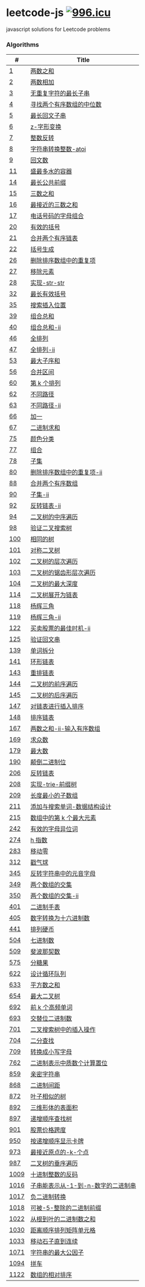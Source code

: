 # leetcode-js [![996.icu](https://img.shields.io/badge/link-996.icu-red.svg)](https://996.icu)

javascript solutions for Leetcode problems

### Algorithms

| #                                                              | Title                                                                                        |
| -------------------------------------------------------------- | -------------------------------------------------------------------------------------------- |
| [1](/algorithms/1.两数之和.js)                                 | [两数之和](/algorithms/1.两数之和.js)                                                        |
| [2](/algorithms/2.两数相加.js)                                 | [两数相加](/algorithms/2.两数相加.js)                                                        |
| [3](/algorithms/3.无重复字符的最长子串.js)                     | [无重复字符的最长子串](/algorithms/3.无重复字符的最长子串.js)                                |
| [4](/algorithms/4.寻找两个有序数组的中位数.js)                 | [寻找两个有序数组的中位数](/algorithms/4.寻找两个有序数组的中位数.js)                        |
| [5](/algorithms/5.最长回文子串.js)                             | [最长回文子串](/algorithms/5.最长回文子串.js)                                                |
| [6](/algorithms/6.z-字形变换.js)                               | [z-字形变换](/algorithms/6.z-字形变换.js)                                                    |
| [7](/algorithms/7.整数反转.js)                                 | [整数反转](/algorithms/7.整数反转.js)                                                        |
| [8](/algorithms/8.字符串转换整数-atoi.js)                      | [字符串转换整数-atoi](/algorithms/8.字符串转换整数-atoi.js)                                  |
| [9](/algorithms/9.回文数.js)                                   | [回文数](/algorithms/9.回文数.js)                                                            |
| [11](/algorithms/11.盛最多水的容器.js)                         | [盛最多水的容器](/algorithms/11.盛最多水的容器.js)                                           |
| [14](/algorithms/14.最长公共前缀.js)                           | [最长公共前缀](/algorithms/14.最长公共前缀.js)                                               |
| [15](/algorithms/15.三数之和.js)                               | [三数之和](/algorithms/15.三数之和.js)                                                       |
| [16](/algorithms/16.最接近的三数之和.js)                       | [最接近的三数之和](/algorithms/16.最接近的三数之和.js)                                       |
| [17](/algorithms/17.电话号码的字母组合.js)                     | [电话号码的字母组合](/algorithms/17.电话号码的字母组合.js)                                   |
| [20](/algorithms/20.有效的括号.js)                             | [有效的括号](/algorithms/20.有效的括号.js)                                                   |
| [21](/algorithms/21.合并两个有序链表.js)                       | [合并两个有序链表](/algorithms/21.合并两个有序链表.js)                                       |
| [22](/algorithms/22.括号生成.js)                               | [括号生成](/algorithms/22.括号生成.js)                                                       |
| [26](/algorithms/26.删除排序数组中的重复项.js)                 | [删除排序数组中的重复项](/algorithms/26.删除排序数组中的重复项.js)                           |
| [27](/algorithms/27.移除元素.js)                               | [移除元素](/algorithms/27.移除元素.js)                                                       |
| [28](/algorithms/28.实现-str-str.js)                           | [实现-str-str](/algorithms/28.实现-str-str.js)                                               |
| [32](/algorithms/32.最长有效括号.js)                           | [最长有效括号](/algorithms/32.最长有效括号.js)                                               |
| [35](/algorithms/35.搜索插入位置.js)                           | [搜索插入位置](/algorithms/35.搜索插入位置.js)                                               |
| [39](/algorithms/39.组合总和.js)                               | [组合总和](/algorithms/39.组合总和.js)                                                       |
| [40](/algorithms/40.组合总和-ii.js)                            | [组合总和-ii](/algorithms/40.组合总和-ii.js)                                                 |
| [46](/algorithms/46.全排列.js)                                 | [全排列](/algorithms/46.全排列.js)                                                           |
| [47](/algorithms/47.全排列-ii.js)                              | [全排列-ii](/algorithms/47.全排列-ii.js)                                                     |
| [53](/algorithms/53.最大子序和.js)                             | [最大子序和](/algorithms/53.最大子序和.js)                                                   |
| [56](/algorithms/56.合并区间.js)                               | [合并区间](/algorithms/56.合并区间.js)                                                       |
| [60](/algorithms/60.第k个排列.js)                              | [第 k 个排列](/algorithms/60.第k个排列.js)                                                   |
| [62](/algorithms/62.不同路径.js)                               | [不同路径](/algorithms/62.不同路径.js)                                                       |
| [63](/algorithms/63.不同路径-ii.js)                            | [不同路径-ii](/algorithms/63.不同路径-ii.js)                                                 |
| [66](/algorithms/66.加一.js)                                   | [加一](/algorithms/66.加一.js)                                                               |
| [67](/algorithms/67.二进制求和.js)                             | [二进制求和](/algorithms/67.二进制求和.js)                                                   |
| [75](/algorithms/75.颜色分类.js)                               | [颜色分类](/algorithms/75.颜色分类.js)                                                       |
| [77](/algorithms/77.组合.js)                                   | [组合](/algorithms/77.组合.js)                                                               |
| [78](/algorithms/78.子集.js)                                   | [子集](/algorithms/78.子集.js)                                                               |
| [80](/algorithms/80.删除排序数组中的重复项-ii.js)              | [删除排序数组中的重复项-ii](/algorithms/80.删除排序数组中的重复项-ii.js)                     |
| [88](/algorithms/88.合并两个有序数组.js)                       | [合并两个有序数组](/algorithms/88.合并两个有序数组.js)                                       |
| [90](/algorithms/90.子集-ii.js)                                | [子集-ii](/algorithms/90.子集-ii.js)                                                         |
| [92](/algorithms/92.反转链表-ii.js)                            | [反转链表-ii](/algorithms/92.反转链表-ii.js)                                                 |
| [94](/algorithms/94.二叉树的中序遍历.js)                       | [二叉树的中序遍历](/algorithms/94.二叉树的中序遍历.js)                                       |
| [98](/algorithms/98.验证二叉搜索树.js)                         | [验证二叉搜索树](/algorithms/98.验证二叉搜索树.js)                                           |
| [100](/algorithms/100.相同的树.js)                             | [相同的树](/algorithms/100.相同的树.js)                                                      |
| [101](/algorithms/101.对称二叉树.js)                           | [对称二叉树](/algorithms/101.对称二叉树.js)                                                  |
| [102](/algorithms/102.二叉树的层次遍历.js)                     | [二叉树的层次遍历](/algorithms/102.二叉树的层次遍历.js)                                      |
| [103](/algorithms/103.二叉树的锯齿形层次遍历.js)               | [二叉树的锯齿形层次遍历](/algorithms/103.二叉树的锯齿形层次遍历.js)                          |
| [104](/algorithms/104.二叉树的最大深度.js)                     | [二叉树的最大深度](/algorithms/104.二叉树的最大深度.js)                                      |
| [114](/algorithms/114.二叉树展开为链表.js)                     | [二叉树展开为链表](/algorithms/114.二叉树展开为链表.js)                                      |
| [118](/algorithms/118.杨辉三角.js)                             | [杨辉三角](/algorithms/118.杨辉三角.js)                                                      |
| [119](/algorithms/119.杨辉三角-ii.js)                          | [杨辉三角-ii](/algorithms/119.杨辉三角-ii.js)                                                |
| [122](/algorithms/122.买卖股票的最佳时机-ii.js)                | [买卖股票的最佳时机-ii](/algorithms/122.买卖股票的最佳时机-ii.js)                            |
| [125](/algorithms/125.验证回文串.js)                           | [验证回文串](/algorithms/125.验证回文串.js)                                                  |
| [139](/algorithms/139.单词拆分.js)                             | [单词拆分](/algorithms/139.单词拆分.js)                                                      |
| [141](/algorithms/141.环形链表.js)                             | [环形链表](/algorithms/141.环形链表.js)                                                      |
| [143](/algorithms/143.重排链表.js)                             | [重排链表](/algorithms/143.重排链表.js)                                                      |
| [144](/algorithms/144.二叉树的前序遍历.js)                     | [二叉树的前序遍历](/algorithms/144.二叉树的前序遍历.js)                                      |
| [145](/algorithms/145.二叉树的后序遍历.js)                     | [二叉树的后序遍历](/algorithms/145.二叉树的后序遍历.js)                                      |
| [147](/algorithms/147.对链表进行插入排序.js)                   | [对链表进行插入排序](/algorithms/147.对链表进行插入排序.js)                                  |
| [148](/algorithms/148.排序链表.js)                             | [排序链表](/algorithms/148.排序链表.js)                                                      |
| [167](/algorithms/167.两数之和-ii-输入有序数组.js)             | [两数之和-ii-输入有序数组](/algorithms/167.两数之和-ii-输入有序数组.js)                      |
| [169](/algorithms/169.求众数.js)                               | [求众数](/algorithms/169.求众数.js)                                                          |
| [179](/algorithms/179.最大数.js)                               | [最大数](/algorithms/179.最大数.js)                                                          |
| [190](/algorithms/190.颠倒二进制位.js)                         | [颠倒二进制位](/algorithms/190.颠倒二进制位.js)                                              |
| [206](/algorithms/206.反转链表.js)                             | [反转链表](/algorithms/206.反转链表.js)                                                      |
| [208](/algorithms/208.实现-trie-前缀树.js)                     | [实现-trie-前缀树](/algorithms/208.实现-trie-前缀树.js)                                      |
| [209](/algorithms/209.长度最小的子数组.js)                     | [长度最小的子数组](/algorithms/209.长度最小的子数组.js)                                      |
| [211](/algorithms/211.添加与搜索单词-数据结构设计.js)          | [添加与搜索单词-数据结构设计](/algorithms/211.添加与搜索单词-数据结构设计.js)                |
| [215](/algorithms/215.数组中的第k个最大元素.js)                | [数组中的第 k 个最大元素](/algorithms/215.数组中的第k个最大元素.js)                          |
| [242](/algorithms/242.有效的字母异位词.js)                     | [有效的字母异位词](/algorithms/242.有效的字母异位词.js)                                      |
| [274](/algorithms/274.h指数.js)                                | [h 指数](/algorithms/274.h指数.js)                                                           |
| [283](/algorithms/283.移动零.js)                               | [移动零](/algorithms/283.移动零.js)                                                          |
| [312](/algorithms/312.戳气球.js)                               | [戳气球](/algorithms/312.戳气球.js)                                                          |
| [345](/algorithms/345.反转字符串中的元音字母.js)               | [反转字符串中的元音字母](/algorithms/345.反转字符串中的元音字母.js)                          |
| [349](/algorithms/349.两个数组的交集.js)                       | [两个数组的交集](/algorithms/349.两个数组的交集.js)                                          |
| [350](/algorithms/350.两个数组的交集-ii.js)                    | [两个数组的交集-ii](/algorithms/350.两个数组的交集-ii.js)                                    |
| [401](/algorithms/401.二进制手表.js)                           | [二进制手表](/algorithms/401.二进制手表.js)                                                  |
| [405](/algorithms/405.数字转换为十六进制数.js)                 | [数字转换为十六进制数](/algorithms/405.数字转换为十六进制数.js)                              |
| [441](/algorithms/441.排列硬币.js)                             | [排列硬币](/algorithms/441.排列硬币.js)                                                      |
| [504](/algorithms/504.七进制数.js)                             | [七进制数](/algorithms/504.七进制数.js)                                                      |
| [509](/algorithms/509.斐波那契数.js)                           | [斐波那契数](/algorithms/509.斐波那契数.js)                                                  |
| [575](/algorithms/575.分糖果.js)                               | [分糖果](/algorithms/575.分糖果.js)                                                          |
| [622](/algorithms/622.设计循环队列.js)                         | [设计循环队列](/algorithms/622.设计循环队列.js)                                              |
| [633](/algorithms/633.平方数之和.js)                           | [平方数之和](/algorithms/633.平方数之和.js)                                                  |
| [654](/algorithms/654.最大二叉树.js)                           | [最大二叉树](/algorithms/654.最大二叉树.js)                                                  |
| [692](/algorithms/692.前k个高频单词.js)                        | [前 k 个高频单词](/algorithms/692.前k个高频单词.js)                                          |
| [693](/algorithms/693.交替位二进制数.js)                       | [交替位二进制数](/algorithms/693.交替位二进制数.js)                                          |
| [701](/algorithms/701.二叉搜索树中的插入操作.js)               | [二叉搜索树中的插入操作](/algorithms/701.二叉搜索树中的插入操作.js)                          |
| [704](/algorithms/704.二分查找.js)                             | [二分查找](/algorithms/704.二分查找.js)                                                      |
| [709](/algorithms/709.转换成小写字母.js)                       | [转换成小写字母](/algorithms/709.转换成小写字母.js)                                          |
| [762](/algorithms/762.二进制表示中质数个计算置位.js)           | [二进制表示中质数个计算置位](/algorithms/762.二进制表示中质数个计算置位.js)                  |
| [859](/algorithms/859.亲密字符串.js)                           | [亲密字符串](/algorithms/859.亲密字符串.js)                                                  |
| [868](/algorithms/868.二进制间距.js)                           | [二进制间距](/algorithms/868.二进制间距.js)                                                  |
| [872](/algorithms/872.叶子相似的树.js)                         | [叶子相似的树](/algorithms/872.叶子相似的树.js)                                              |
| [892](/algorithms/892.三维形体的表面积.js)                     | [三维形体的表面积](/algorithms/892.三维形体的表面积.js)                                      |
| [897](/algorithms/897.递增顺序查找树.js)                       | [递增顺序查找树](/algorithms/897.递增顺序查找树.js)                                          |
| [901](/algorithms/901.股票价格跨度.js)                         | [股票价格跨度](/algorithms/901.股票价格跨度.js)                                              |
| [950](/algorithms/950.按递增顺序显示卡牌.js)                   | [按递增顺序显示卡牌](/algorithms/950.按递增顺序显示卡牌.js)                                  |
| [973](/algorithms/973.最接近原点的-k-个点.js)                  | [最接近原点的-k-个点](/algorithms/973.最接近原点的-k-个点.js)                                |
| [987](/algorithms/987.二叉树的垂序遍历.js)                     | [二叉树的垂序遍历](/algorithms/987.二叉树的垂序遍历.js)                                      |
| [1009](/algorithms/1009.十进制整数的反码.js)                   | [十进制整数的反码](/algorithms/1009.十进制整数的反码.js)                                     |
| [1016](/algorithms/1016.子串能表示从-1-到-n-数字的二进制串.js) | [子串能表示从-1-到-n-数字的二进制串](/algorithms/1016.子串能表示从-1-到-n-数字的二进制串.js) |
| [1017](/algorithms/1017.负二进制转换.js)                       | [负二进制转换](/algorithms/1017.负二进制转换.js)                                             |
| [1018](/algorithms/1018.可被-5-整除的二进制前缀.js)            | [可被-5-整除的二进制前缀](/algorithms/1018.可被-5-整除的二进制前缀.js)                       |
| [1022](/algorithms/1022.从根到叶的二进制数之和.js)             | [从根到叶的二进制数之和](/algorithms/1022.从根到叶的二进制数之和.js)                         |
| [1030](/algorithms/1030.距离顺序排列矩阵单元格.js)             | [距离顺序排列矩阵单元格](/algorithms/1030.距离顺序排列矩阵单元格.js)                         |
| [1033](/algorithms/1033.移动石子直到连续.js)                   | [移动石子直到连续](/algorithms/1033.移动石子直到连续.js)                                     |
| [1071](/algorithms/1071.字符串的最大公因子.js)                 | [字符串的最大公因子](/algorithms/1071.字符串的最大公因子.js)                                 |
| [1094](/algorithms/1094.拼车.js)                               | [拼车](/algorithms/1094.拼车.js)                                                             |
| [1122](/algorithms/1122.数组的相对排序.js)                     | [数组的相对排序](/algorithms/1122.数组的相对排序.js)                                         |

